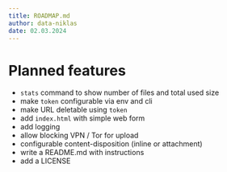 ```yaml
---
title: ROADMAP.md
author: data-niklas
date: 02.03.2024
---
```

# Planned features
- `stats` command to show number of files and total used size
- make `token` configurable via env and cli
- make URL deletable using `token`
- add `index.html` with simple web form
- add logging
- allow blocking VPN / Tor for upload
- configurable content-disposition (inline or attachment)
- write a README.md with instructions
- add a LICENSE
